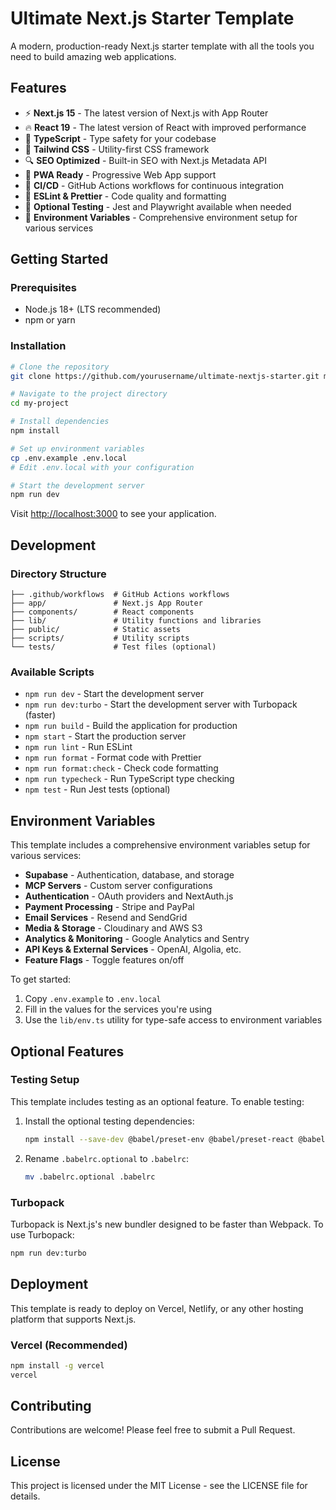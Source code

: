 # Ultimate Next.js Starter Template

A modern, production-ready Next.js starter template with all the tools you need to build amazing web applications.

## Features

- ⚡️ **Next.js 15** - The latest version of Next.js with App Router
- 🔥 **React 19** - The latest version of React with improved performance
- 🦾 **TypeScript** - Type safety for your codebase
- 🎨 **Tailwind CSS** - Utility-first CSS framework
- 🔍 **SEO Optimized** - Built-in SEO with Next.js Metadata API
- 📱 **PWA Ready** - Progressive Web App support
- 🚀 **CI/CD** - GitHub Actions workflows for continuous integration
- 📝 **ESLint & Prettier** - Code quality and formatting
- 🧪 **Optional Testing** - Jest and Playwright available when needed
- 🔐 **Environment Variables** - Comprehensive environment setup for various services

## Getting Started

### Prerequisites

- Node.js 18+ (LTS recommended)
- npm or yarn

### Installation

```bash
# Clone the repository
git clone https://github.com/yourusername/ultimate-nextjs-starter.git my-project

# Navigate to the project directory
cd my-project

# Install dependencies
npm install

# Set up environment variables
cp .env.example .env.local
# Edit .env.local with your configuration

# Start the development server
npm run dev
```

Visit [http://localhost:3000](http://localhost:3000) to see your application.

## Development

### Directory Structure

```
├── .github/workflows  # GitHub Actions workflows
├── app/               # Next.js App Router
├── components/        # React components
├── lib/               # Utility functions and libraries
├── public/            # Static assets
├── scripts/           # Utility scripts
└── tests/             # Test files (optional)
```

### Available Scripts

- `npm run dev` - Start the development server
- `npm run dev:turbo` - Start the development server with Turbopack (faster)
- `npm run build` - Build the application for production
- `npm start` - Start the production server
- `npm run lint` - Run ESLint
- `npm run format` - Format code with Prettier
- `npm run format:check` - Check code formatting
- `npm run typecheck` - Run TypeScript type checking
- `npm test` - Run Jest tests (optional)

## Environment Variables

This template includes a comprehensive environment variables setup for various services:

- **Supabase** - Authentication, database, and storage
- **MCP Servers** - Custom server configurations
- **Authentication** - OAuth providers and NextAuth.js
- **Payment Processing** - Stripe and PayPal
- **Email Services** - Resend and SendGrid
- **Media & Storage** - Cloudinary and AWS S3
- **Analytics & Monitoring** - Google Analytics and Sentry
- **API Keys & External Services** - OpenAI, Algolia, etc.
- **Feature Flags** - Toggle features on/off

To get started:

1. Copy `.env.example` to `.env.local`
2. Fill in the values for the services you're using
3. Use the `lib/env.ts` utility for type-safe access to environment variables

## Optional Features

### Testing Setup

This template includes testing as an optional feature. To enable testing:

1. Install the optional testing dependencies:
   ```bash
   npm install --save-dev @babel/preset-env @babel/preset-react @babel/preset-typescript jest babel-jest jest-environment-jsdom @testing-library/react @testing-library/jest-dom
   ```

2. Rename `.babelrc.optional` to `.babelrc`:
   ```bash
   mv .babelrc.optional .babelrc
   ```

### Turbopack

Turbopack is Next.js's new bundler designed to be faster than Webpack. To use Turbopack:

```bash
npm run dev:turbo
```

## Deployment

This template is ready to deploy on Vercel, Netlify, or any other hosting platform that supports Next.js.

### Vercel (Recommended)

```bash
npm install -g vercel
vercel
```

## Contributing

Contributions are welcome! Please feel free to submit a Pull Request.

## License

This project is licensed under the MIT License - see the LICENSE file for details.
